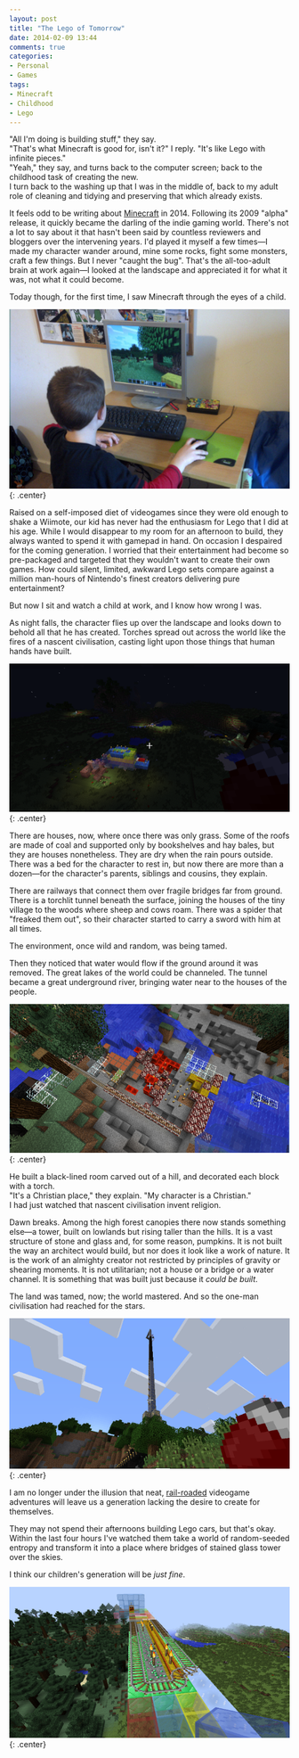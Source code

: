 ```yaml
---
layout: post
title: "The Lego of Tomorrow"
date: 2014-02-09 13:44
comments: true
categories: 
- Personal
- Games
tags:
- Minecraft
- Childhood
- Lego
---
```


"All I'm doing is building stuff," they say.<br/>
"That's what Minecraft is good for, isn't it?" I reply. "It's like Lego with infinite pieces."<br/>
"Yeah," they say, and turns back to the computer screen; back to the childhood task of creating the new.<br/>
I turn back to the washing up that I was in the middle of, back to my adult role of cleaning and tidying and preserving that which already exists.

It feels odd to be writing about [Minecraft](http://www.minecraft.net) in 2014. Following its 2009 "alpha" release, it quickly became the darling of the indie gaming world. There's not a lot to say about it that hasn't been said by countless reviewers and bloggers over the intervening years. I'd played it myself a few times&mdash;I made my character wander around, mine some rocks, fight some monsters, craft a few things. But I never "caught the bug". That's the all-too-adult brain at work again&mdash;I looked at the landscape and appreciated it for what it was, not what it could become.

Today though, for the first time, I saw Minecraft through the eyes of a child.

![First steps in Minecraft](/img/blog/2014/02/minecraft-1.jpg){: .center}

Raised on a self-imposed diet of videogames since they were old enough to shake a Wiimote, our kid has never had the enthusiasm for Lego that I did at his age. While I would disappear to my room for an afternoon to build, they always wanted to spend it with gamepad in hand. On occasion I despaired for the coming generation. I worried that their entertainment had become so pre-packaged and targeted that they wouldn't want to create their own games. How could silent, limited, awkward Lego sets compare against a million man-hours of Nintendo's finest creators delivering pure entertainment?

But now I sit and watch a child at work, and I know how wrong I was.

As night falls, the character flies up over the landscape and looks down to behold all that he has created. Torches spread out across the world like the fires of a nascent civilisation, casting light upon those things that human hands have built.

![Torch-lit buildings at night](/img/blog/2014/02/minecraft-3.png){: .center}

There are houses, now, where once there was only grass. Some of the roofs are made of coal and supported only by bookshelves and hay bales, but they are houses nonetheless. They are dry when the rain pours outside. There was a bed for the character to rest in, but now there are more than a dozen&mdash;for the character's parents, siblings and cousins, they explain.

There are railways that connect them over fragile bridges far from ground. There is a torchlit tunnel beneath the surface, joining the houses of the tiny village to the woods where sheep and cows roam. There was a spider that "freaked them out", so their character started to carry a sword with him at all times.

The environment, once wild and random, was being tamed.

Then they noticed that water would flow if the ground around it was removed. The great lakes of the world could be channeled. The tunnel became a great underground river, bringing water near to the houses of the people.

![Terraforming](/img/blog/2014/02/minecraft-4.png){: .center}

He built a black-lined room carved out of a hill, and decorated each block with a torch.<br/>
"It's a Christian place," they explain. "My character is a Christian."<br/>
I had just watched that nascent civilisation invent religion.

Dawn breaks. Among the high forest canopies there now stands something else&mdash;a tower, built on lowlands but rising taller than the hills. It is a vast structure of stone and glass and, for some reason, pumpkins. It is not built the way an architect would build, but nor does it look like a work of nature. It is the work of an almighty creator not restricted by principles of gravity or shearing moments. It is not utilitarian; not a house or a bridge or a water channel. It is something that was built just because it *could be built*.

The land was tamed, now; the world mastered. And so the one-man civilisation had reached for the stars.

![A Tower Taller than the Clouds](/img/blog/2014/02/minecraft-2.png){: .center}

I am no longer under the illusion that neat, [rail-roaded](http://tvtropes.org/pmwiki/pmwiki.php/Main/Railroading) videogame adventures will leave us a generation lacking the desire to create for themselves.

They may not spend their afternoons building Lego cars, but that's okay. Within the last four hours I've watched them take a world of random-seeded entropy and transform it into a place where bridges of stained glass tower over the skies.

I think our children's generation will be *just fine*.

![Stained glass bridge](/img/blog/2014/02/minecraft-5.png){: .center}
